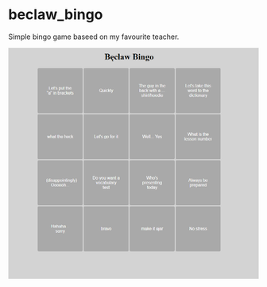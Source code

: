 # beclaw_bingo
Simple bingo game baseed on my favourite teacher.

![alternatywny tekst][id]

[id]: /doc/Screenshot%202022-04-02%20231344.png "Tytuł"
